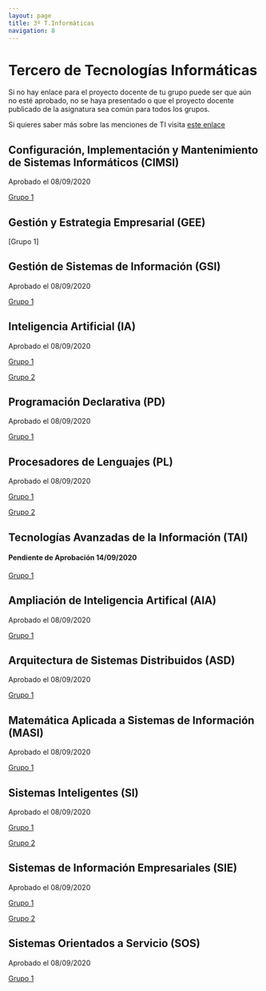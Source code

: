 ```yaml
---
layout: page
title: 3º T.Informáticas
navigation: 8
---
```


# Tercero de Tecnologías Informáticas

Si no hay enlace para el proyecto docente de tu grupo puede ser que aún no esté aprobado, no se haya presentado o que el proyecto docente publicado de la asignatura sea común para todos los grupos.

Si quieres saber más sobre las menciones de TI visita [este enlace](https://dlga.github.io/2020/09/11/mencionesti.html)

## Configuración, Implementación y Mantenimiento de Sistemas Informáticos (CIMSI)

Aprobado el 08/09/2020

[Grupo 1](https://uses0-my.sharepoint.com/:b:/g/personal/delegacion_etsii_us_es/EWYmWz_NAN5CmR_ecmMwR2gB97cvtK6NhynwWrYZVetY4A?e=e2cWMh)


## Gestión y Estrategia Empresarial (GEE)


[Grupo 1]


## Gestión de Sistemas de Información (GSI)

Aprobado el 08/09/2020

[Grupo 1](https://uses0-my.sharepoint.com/:b:/g/personal/delegacion_etsii_us_es/Eebrbef_CQpDqTavWpkUstgBANIvExT7pmiqud1kP_bqYg?e=h14Cf9)


## Inteligencia Artificial (IA)

Aprobado el 08/09/2020

[Grupo 1](https://uses0-my.sharepoint.com/:b:/g/personal/delegacion_etsii_us_es/EWPmcImjGa1Mh1uo52xymnABlkjwv8eG9kSdKWEi2_YxaQ?e=lniduz)

[Grupo 2](https://uses0-my.sharepoint.com/:b:/g/personal/delegacion_etsii_us_es/EYVn-mT651FAqrf8oUtgyG8BJyTsyCJ8YVuMlObcjSKrAg?e=kIai99)


## Programación Declarativa (PD)

Aprobado el 08/09/2020

[Grupo 1](https://uses0-my.sharepoint.com/:b:/g/personal/delegacion_etsii_us_es/EYFYx5A3oJJDqE3ZaJvs8ccB6YKwaPhWowzDkdM8Q2UBrg?e=iyffiF)


## Procesadores de Lenguajes (PL)

Aprobado el 08/09/2020

[Grupo 1](https://uses0-my.sharepoint.com/:b:/g/personal/delegacion_etsii_us_es/EaoLkM1u5tNFkpJvAZml21YB-YSwGbstINpucSQqVhGp2A?e=i8VdZT)

[Grupo 2](https://uses0-my.sharepoint.com/:b:/g/personal/delegacion_etsii_us_es/EeX8gaLqGYhFjgzgXkxFoV4BtkNYE2yxqFijFJDVnY4JbQ?e=SpCOZn)


## Tecnologías Avanzadas de la Información (TAI)

#### Pendiente de Aprobación 14/09/2020

[Grupo 1](https://uses0-my.sharepoint.com/:b:/g/personal/delegacion_etsii_us_es/Ebtny4qjE9dHkJvxS3KlcpgBaZ7_8d2YzjNXPG0Ilx72Cw?e=tZfbsA)


## Ampliación de Inteligencia Artifical (AIA)

Aprobado el 08/09/2020

[Grupo 1](https://uses0-my.sharepoint.com/:b:/g/personal/delegacion_etsii_us_es/ESJJq62esltAgIGlUNc-jtQBE5Iy8lP2v8a4H174_vvw4Q?e=uTAmtk)


## Arquitectura de Sistemas Distribuidos (ASD)

Aprobado el 08/09/2020

[Grupo 1](https://uses0-my.sharepoint.com/:b:/g/personal/delegacion_etsii_us_es/EfHY-O7NswJMqQWEJxcRdAEBOFtc86tS8dshhmCzB-Efhw?e=HMssAL)


## Matemática Aplicada a Sistemas de Información (MASI)

Aprobado el 08/09/2020

[Grupo 1](https://uses0-my.sharepoint.com/:b:/g/personal/delegacion_etsii_us_es/ESD5mmF7x9RLplBbDUtllL4BkO2p0mxYcR1IjZUgxM4k4w?e=ROMvoP)


## Sistemas Inteligentes (SI)

Aprobado el 08/09/2020

[Grupo 1](https://uses0-my.sharepoint.com/:b:/g/personal/delegacion_etsii_us_es/EYdG45RBeOREqYPqKUpClkYB1miObouX2jqSVQvljAyQNw?e=ePKwdx)

[Grupo 2](https://uses0-my.sharepoint.com/:b:/g/personal/delegacion_etsii_us_es/EdgWwstGK65Mvhu9WA8xHD0BxTV6Zjrv9s_YDuqbCyhDEw?e=30uq51)


## Sistemas de Información Empresariales (SIE)

Aprobado el 08/09/2020

[Grupo 1](https://uses0-my.sharepoint.com/:b:/g/personal/delegacion_etsii_us_es/EUjWJlaFzNVJtu6cmmbzxboB7iy1hwihG4SmkxhFBwlo8w?e=O0RKiD)

[Grupo 2](https://uses0-my.sharepoint.com/:b:/g/personal/delegacion_etsii_us_es/ETpy5UdMaRNLg_nHxRgqIL0BnCr-7FjpTPmNHQiO33bEzw?e=oxLG0v)


## Sistemas Orientados a Servicio (SOS)

Aprobado el 08/09/2020

[Grupo 1](https://uses0-my.sharepoint.com/:b:/g/personal/delegacion_etsii_us_es/ESieFMiMrFVDs9jdNlNo-jsBlLpBd-E91drWDZXBP6N3_w?e=xCtSKB)